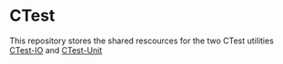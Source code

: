 # CTest
This repository stores the shared rescources for the two CTest utilities
[CTest-IO](https://github.com/Elijah017/CTest-IO) and
[CTest-Unit](https://github.com/Elijah017/CTest-Unit)
